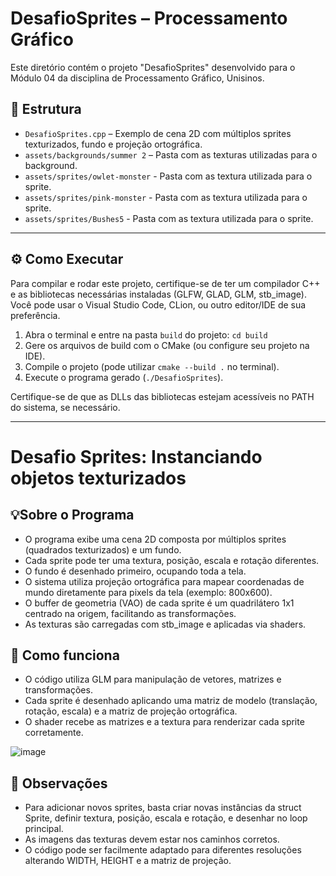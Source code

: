# DesafioSprites – Processamento Gráfico

Este diretório contém o projeto "DesafioSprites" desenvolvido para o Módulo 04 da disciplina de Processamento Gráfico, Unisinos.


## 📁 Estrutura

- `DesafioSprites.cpp` – Exemplo de cena 2D com múltiplos sprites texturizados, fundo e projeção ortográfica.
- `assets/backgrounds/summer 2` – Pasta com as texturas utilizadas para o background.
- `assets/sprites/owlet-monster` - Pasta com as textura utilizada para o sprite.
- `assets/sprites/pink-monster` - Pasta com as textura utilizada para o sprite.
- `assets/sprites/Bushes5` - Pasta com as textura utilizada para o sprite.

______________________________________________

## ⚙️ Como Executar

Para compilar e rodar este projeto, certifique-se de ter um compilador C++ e as bibliotecas necessárias instaladas (GLFW, GLAD, GLM, stb_image). Você pode usar o Visual Studio Code, CLion, ou outro editor/IDE de sua preferência.

1. Abra o terminal e entre na pasta `build` do projeto: `cd build`
2. Gere os arquivos de build com o CMake (ou configure seu projeto na IDE).
3. Compile o projeto (pode utilizar `cmake --build .` no terminal).
4. Execute o programa gerado (`./DesafioSprites`).

Certifique-se de que as DLLs das bibliotecas estejam acessíveis no PATH do sistema, se necessário.

______________________________________________

# Desafio Sprites: Instanciando objetos texturizados

## 💡Sobre o Programa

- O programa exibe uma cena 2D composta por múltiplos sprites (quadrados texturizados) e um fundo.
- Cada sprite pode ter uma textura, posição, escala e rotação diferentes.
- O fundo é desenhado primeiro, ocupando toda a tela.
- O sistema utiliza projeção ortográfica para mapear coordenadas de mundo diretamente para pixels da tela (exemplo: 800x600).
- O buffer de geometria (VAO) de cada sprite é um quadrilátero 1x1 centrado na origem, facilitando as transformações.
- As texturas são carregadas com stb_image e aplicadas via shaders.

## 🚀 Como funciona

- O código utiliza GLM para manipulação de vetores, matrizes e transformações.
- Cada sprite é desenhado aplicando uma matriz de modelo (translação, rotação, escala) e a matriz de projeção ortográfica.
- O shader recebe as matrizes e a textura para renderizar cada sprite corretamente.

![image](https://github.com/user-attachments/assets/2a830495-4568-430a-864a-f25823e9cc34)

## 📌 Observações

- Para adicionar novos sprites, basta criar novas instâncias da struct Sprite, definir textura, posição, escala e rotação, e desenhar no loop principal.
- As imagens das texturas devem estar nos caminhos corretos.
- O código pode ser facilmente adaptado para diferentes resoluções alterando WIDTH, HEIGHT e a matriz de projeção.


